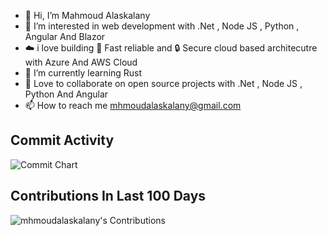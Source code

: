 - 👋 Hi, I’m Mahmoud Alaskalany
- 👀 I’m interested in web development with .Net , Node JS , Python , Angular And Blazor
- ☁️ i love building  🚀 Fast reliable and 🔒 Secure cloud based architecutre with Azure And AWS Cloud
- 🌱 I’m currently learning Rust 
- 💞️ Love to collaborate on open source projects with .Net , Node JS , Python And Angular
- 📫 How to reach me mhmoudalaskalany@gmail.com


## Commit Activity

![Commit Chart](https://ghchart.rshah.org/mhmoudalaskalany)

## Contributions In Last 100 Days
![mhmoudalaskalany's Contributions](https://github.pumbas.net/api/contributions/mhmoudalaskalany?days=100&colour=16A085)
<!---
mhmoudalaskalany/mhmoudalaskalany is a ✨ special ✨ repository because its `README.md` (this file) appears on your GitHub profile.
You can click the Preview link to take a look at your changes.
--->
